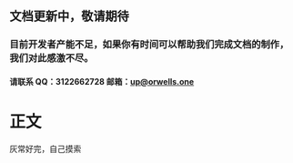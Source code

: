 ## 文档更新中，敬请期待
### 目前开发者产能不足，如果你有时间可以帮助我们完成文档的制作，我们对此感激不尽。
#### 请联系 QQ：3122662728 邮箱：up@orwells.one
# 正文
灰常好完，自己摸索